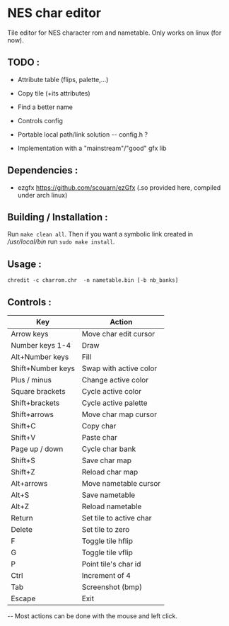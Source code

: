 # NES char editor

Tile editor for NES character rom and nametable.
Only works on linux (for now).

## TODO :
- Attribute table (flips, palette,...)
- Copy tile (+its attributes)

- Find a better name

- Controls config
- Portable local path/link solution -- config.h ?
- Implementation with a "mainstream"/"good" gfx lib


## Dependencies :
- ezgfx https://github.com/scouarn/ezGfx
	(.so provided here, compiled under arch linux)


## Building / Installation :
Run `make clean all`. Then if you want a symbolic link created in _/usr/local/bin_ run `sudo make install`. 


## Usage :

`chredit -c charrom.chr  -n nametable.bin [-b nb_banks]`


## Controls :
| Key 				| Action 	  		  		|
|-------------------|---------------------------|
| Arrow keys 		| Move char edit cursor    	|
| Number keys 1-4 	| Draw 				  		|
| Alt+Number keys   | Fill 						|
| Shift+Number keys | Swap with active color	|
| Plus / minus      | Change active color 		|
| Square brackets 	| Cycle active color  		|
| Shift+brackets 	| Cycle active palette		|
| Shift+arrows	 	| Move char map cursor  	|
| Shift+C		 	| Copy char 		  		|
| Shift+V		 	| Paste char 		  		|
| Page up / down	| Cycle char bank      		|
| Shift+S		 	| Save char map		  		|
| Shift+Z		 	| Reload char map	  		|
| Alt+arrows		| Move nametable cursor 	|
| Alt+S 			| Save nametable			|
| Alt+Z 			| Reload nametable 			|
| Return 			| Set tile to active char	|
| Delete 			| Set tile to zero			|
| F 				| Toggle tile hflip  		|
| G 				| Toggle tile vflip	  		|
| P 				| Point tile's char	id		|
| Ctrl 				| Increment of 4 	  		|
| Tab 				| Screenshot (bmp)	  		|
| Escape 		 	| Exit 				  		|


-- Most actions can be done with the mouse and left click. 

